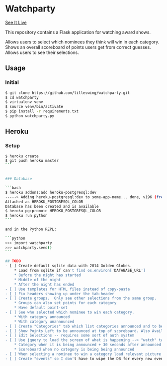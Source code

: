 # Watchparty
[See It Live](http://watchparty.herokuapp.com)

This repository contains a Flask application for watching award shows.

Allows users to select which nominees they think will win in each category.
Shows an overall scoreboard of points users get from correct guesses.
Allows users to see their selections.

## Usage

### Initial

```bash
$ git clone https://github.com/lilleswing/watchparty.git
$ cd watchparty
$ virtualenv venv
$ source venv/bin/activate
$ pip install -r requirements.txt
$ python watchparty.py
```

## Heroku

### Setup
````bash
$ heroku create
$ git push heroku master
```


### Database

```bash
$ heroku addons:add heroku-postgresql:dev
-----> Adding heroku-postgresql:dev to some-app-name... done, v196 (free)
Attached as HEROKU_POSTGRESQL_COLOR
Database has been created and is available
$ heroku pg:promote HEROKU_POSTGRESQL_COLOR
$ heroku run python
```

and in the Python REPL:

```python
>>> import watchparty
>>> watchparty.seed()
```

## TODO
- [ ] Create default sqlite data with 2014 Golden Globes.
    * Load from sqlite if can't find os.environ['DATABASE_URL']
    * Before the night has started
    * Middle of the night
    * After the night has ended
- [ ] Use templates for HTML files instead of copy-pasta
- [ ] Fix headers showing up under the tab-header
- [ ] Create groups.  Only see other selections from the same group.
    * Groups can also set points for each category
    * Have default point-set
- [ ] See who selected which nominee to win each category.
    * With category announced
    * With category unannounced
- [ ] Create "Categories" tab which list categories announced and to be announced
- [ ] Show Points Left to be announced at top of scoreboard. Also Available Points
- [ ] Edit Selections -- requires some sort of auth system
- [ ] Use jquery to load the screen of what is happening --> "watch" tab
    * Category when it is being announced + 30 seconds after announced
    * Scoreboard when no category is being being announced
- [ ] When selecting a nominee to win a category load relevant picture
- [ ] Create "events" so I don't have to wipe the DB for every new event
